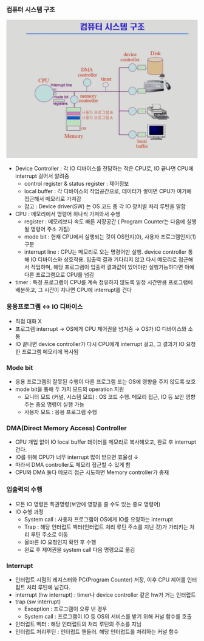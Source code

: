 ### 컴퓨터 시스템 구조
![system_structure](image\OS\ch1\system_structure.jpg)
 * Device Controller : 각 IO 디바이스를 전담하는 작은 CPU로, IO 끝나면 CPU에 interrupt 걸어서 알려줌
    * control register & status register : 제어정보
    * local buffer : 각 디바이스의 작업공간으로, 데이터가 쌓이면 CPU가 여기에 접근해서 메모리로 가져감
    * 참고 : Device driver(SW) 는 OS 코드 중 각 IO 장치별 처리 루틴을 말함
 * CPU : 메모리에서 명령어 하나씩 가져와서 수행
    * register : 메모리보다 속도 빠른 저장공간 ( Program Counter는 다음에 실행될 명령어 주소 가짐)
    * mode bit : 현재 CPU에서 실행되는 것이 OS인지(0), 사용자 프로그램인지(1) 구분
    * interrupt line : CPU는 메모리로 오는 명령어만 실행. device controller 통해 IO 디바이스와 상호작용. 입출력 결과 기다리지 않고 다시 메모리로 접근해서 작업하며, 해당 프로그램이 입출력 결과값이 있어야만 실행가능하다면 아예 다른 프로그램으로 CPU를 넘김
 * timer : 특정 프로그램이 CPU를 계속 점유하지 않도록 일정 시간만큼 프로그램에 배분하고, 그 시간이 지나면 CPU에 interrupt를 건다

### 응용프로그램 ↔ IO 디바이스
 * 직접 대화 X
 * 프로그램 interrupt → OS에게 CPU 제어권을 넘겨줌 → OS가 IO 디바이스와 소통
 * IO 끝나면 device controller가 다시 CPU에게 interrupt 걸고, 그 결과가 IO 요청한 프로그램 메모리에 복사됨

### Mode bit
 * 응용 프로그램의 잘못된 수행이 다른 프로그램 또는 OS에 영향을 주지 않도록 보호
 * mode bit을 통해 두 가지 모드의 operation 지원
    * 모니터 모드 (커널, 시스템 모드) : OS 코드 수행. 메모리 접근, IO 등 보안 영향 주는 중요 명령어 실행 가능
    * 사용자 모드 : 응용 프로그램 수행

### DMA(Direct Memory Access) Controller
 * CPU 개입 없이 IO local buffer 데이터를 메모리로 복사해오고, 완료 후 interrupt 건다.
 * IO를 위해 CPU가 너무 interrupt 많이 받으면 효율성 ↓
 * 따라서 DMA controller도 메모리 접근할 수 있게 함
 * CPU와 DMA 둘다 메모리 접근 시도하면 Memory controller가 중재

### 입출력의 수행
 * 모든 IO 명령은 특권명령(보안에 영향을 줄 수도 있는 중요 명령어)
 * IO 수행 과정
    * System call : 사용자 프로그램이 OS에게 IO를 요청하는 interrupt
    * Trap : 해당 인터럽트 벡터(인터럽트 처리 루틴 주소를 지닌 것)가 가리키는 처리 루틴 주소로 이동
    * 올바른 IO 요청인지 확인 후 수행
    * 완료 후 제어권을 system call 다음 명령으로 옮김

### Interrupt
 * 인터럽트 시점의 레지스터와 PC(Program Counter) 저장, 이후 CPU 제어를 인터럽트 처리 루틴에 넘긴다. 
 * interrupt (hw interrupt) : timer나 device controller 같은 hw가 거는 인터럽트
 * trap (sw interrupt)
    * Exception : 프로그램이 오류 낸 경우
    * System call : 프로그램이 IO 등 OS의 서비스를 받기 위해 커널 함수를 호출
 * 인터럽트 벡터 : 해당 인터럽트의 처리 루틴의 주소를 지님
 * 인터럽트 처리루틴 : 인터럽트 핸들러. 해당 인터럽트를 처리하는 커널 함수


